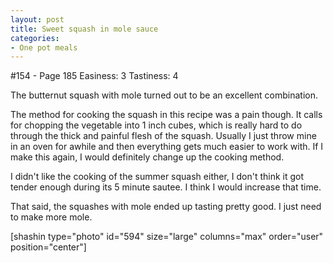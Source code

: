 ```yaml
---
layout: post
title: Sweet squash in mole sauce
categories:
- One pot meals
---
```


#154 - Page 185
Easiness: 3
Tastiness: 4

The butternut squash with mole turned out to be an excellent combination.

The method for cooking the squash in this recipe was a pain though. It calls for chopping the vegetable into 1 inch cubes, which is really hard to do through the thick and painful flesh of the squash. Usually I just throw mine in an oven for awhile and then everything gets much easier to work with. If I make this again, I would definitely change up the cooking method.

I didn't like the cooking of the summer squash either, I don't think it got tender enough during its 5 minute sautee. I think I would increase that time.

That said, the squashes with mole ended up tasting pretty good. I just need to make more mole.

[shashin type="photo" id="594" size="large" columns="max" order="user" position="center"]
